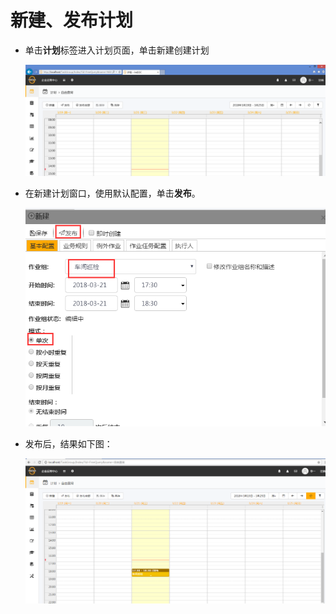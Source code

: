 # 新建、发布计划
* 单击**计划**标签进入计划页面，单击新建创建计划

  ![](./images/计划界面.png)

* 在新建计划窗口，使用默认配置，单击**发布**。

  ![](./images/新建计划.png)

* 发布后，结果如下图：

  ![](./images/发布计划成功.png)
